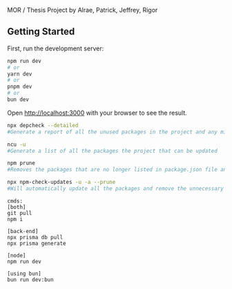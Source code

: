 MOR / Thesis Project by Alrae, Patrick, Jeffrey, Rigor

## Getting Started

First, run the development server:

```bash
npm run dev
# or
yarn dev
# or
pnpm dev
# or
bun dev
```

Open [http://localhost:3000](http://localhost:3000) with your browser to see the result.

```bash
npx depcheck --detailed
#Generate a report of all the unused packages in the project and any missing dependencies

ncu -u
#Generate a list of all the packages the project that can be updated

npm prune
#Removes the packages that are no longer listed in package.json file and are not in use.

npx npm-check-updates -u -a --prune
#Will automatically update all the packages and remove the unnecessary packages.
```

```
cmds:
[both]
git pull
npm i

[back-end]
npx prisma db pull
npx prisma generate

[node]
npm run dev

[using bun]
bun run dev:bun
```
